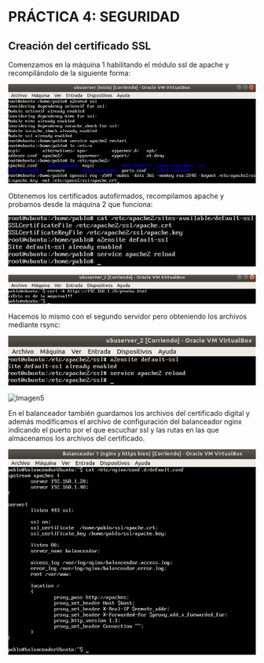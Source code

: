 # PRÁCTICA 4: SEGURIDAD

## Creación del certificado SSL
Comenzamos en la máquina 1 habilitando el módulo ssl de apache y recompilándolo de la siguiente forma:

![Imagen1](https://github.com/pcerezo/SWAP1819/blob/master/Practica4/1_server1_ssl_certificados.png)

Obtenemos los certificados autofirmados, recompilamos apache y probamos desde la máquina 2 que funciona:

![Imagen2](https://github.com/pcerezo/SWAP1819/blob/master/Practica4/2_reiniciarApache.png)

![Imagen3](https://github.com/pcerezo/SWAP1819/blob/master/Practica4/3_comprobar_https.png)

Hacemos lo mismo con el segundo servidor pero obteniendo los archivos mediante rsync:

![Imagen4](https://github.com/pcerezo/SWAP1819/blob/master/Practica4/4_activarssl_reiniciarApache.png)

![Imagen5](https://github.com/pcerezo/SWAP1819/blob/master/Practica4/5_rsync_balanceado.png)

En el balanceador también guardamos los archivos del certificado digital y además modificamos el archivo de configuración del balanceador nginx indicando el puerto por el que escuchar ssl y las rutas en las que almacenamos los archivos del certificado.

![Imagen6](https://github.com/pcerezo/SWAP1819/blob/master/Practica4/6_nginx_conf.png)